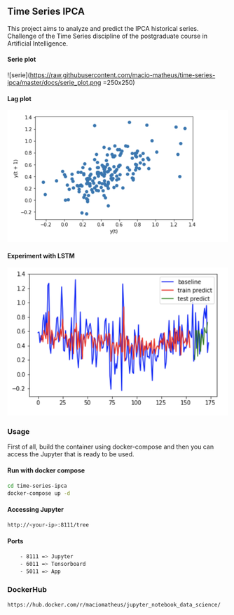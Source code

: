 ## Time Series IPCA

This project aims to analyze and predict the IPCA historical series. Challenge of the Time Series discipline of the postgraduate course in Artificial Intelligence.

#### Serie plot

![serie](https://raw.githubusercontent.com/macio-matheus/time-series-ipca/master/docs/serie_plot.png =250x250)

#### Lag plot

![lag plot](https://raw.githubusercontent.com/macio-matheus/time-series-ipca/master/docs/lag_plot.png)

#### Experiment with LSTM

![lstm experiment plot](https://raw.githubusercontent.com/macio-matheus/time-series-ipca/master/docs/experiment_lstm.png)

### Usage
First of all, build the container using docker-compose and then you can 
access the Jupyter that is ready to be used.

#### Run with docker compose
```sh
cd time-series-ipca
docker-compose up -d
```

#### Accessing Jupyter
```sh
http://<your-ip>:8111/tree
```

#### Ports
```sh
    - 8111 => Jupyter
    - 6011 => Tensorboard
    - 5011 => App
```

### DockerHub
```sh
https://hub.docker.com/r/maciomatheus/jupyter_notebook_data_science/
```
